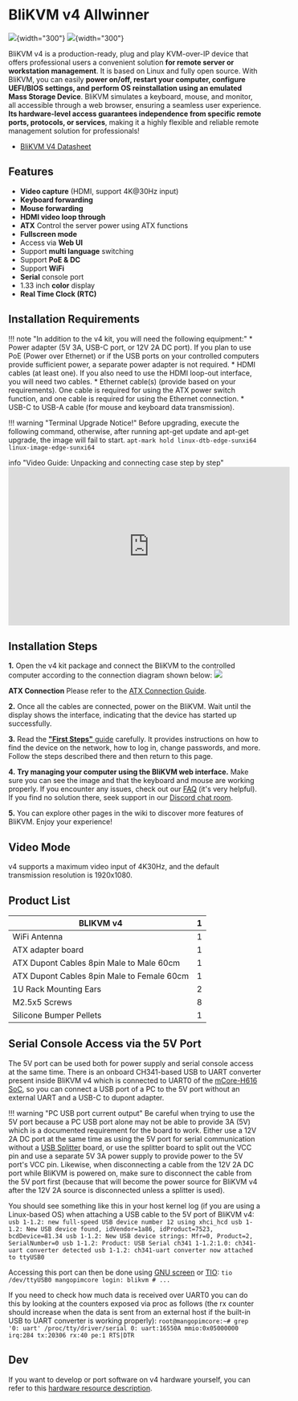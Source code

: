 # **BliKVM v4 Allwinner**

![](assets/images/v4/BliKVM-v4-front.png){width="300"}
![](assets/images/v4/BliKVM-v4-back.png){width="300"} 

BliKVM v4 is a production-ready, plug and play KVM-over-IP device that offers professional users a convenient solution **for remote server or workstation management**. It is based on Linux and fully open source. With BliKVM, you can easily **power on/off, restart your computer, configure UEFI/BIOS settings, and perform OS reinstallation using an emulated Mass Storage Device**. BliKVM simulates a keyboard, mouse, and monitor, all accessible through a web browser, ensuring a seamless user experience. **Its hardware-level access guarantees independence from specific remote ports, protocols, or services**, making it a highly flexible and reliable remote management solution for professionals!

* [BliKVM V4 Datasheet](./Datasheet-BliKVM-v4.md)

## Features
- **Video capture** (HDMI, support 4K@30Hz input)
- **Keyboard forwarding**
- **Mouse forwarding**
- **HDMI video loop through**
- **ATX** Control the server power using ATX functions
- **Fullscreen mode**
- Access via **Web UI**
- Support **multi language** switching
- Support **PoE & DC**
- Support **WiFi**
- **Serial** console port
- 1.33 inch **color** display
- **Real Time Clock (RTC)**  

## Installation Requirements
!!! note "In addition to the v4 kit, you will need the following equipment:"
    * Power adapter (5V 3A, USB-C port, or 12V 2A DC port). If you plan to use PoE (Power over Ethernet) or if the USB ports on your controlled computers provide sufficient power, a separate power adapter is not required.
    * HDMI cables (at least one). If you also need to use the HDMI loop-out interface, you will need two cables.
    * Ethernet cable(s) (provide based on your requirements). One cable is required for using the ATX power switch function, and one cable is required for using the Ethernet connection.
    * USB-C to USB-A cable (for mouse and keyboard data transmission).

!!! warning "Terminal Upgrade Notice!"
    Before upgrading, execute the following command, otherwise, after running apt-get update and apt-get upgrade, the image will fail to start.
    ```
    apt-mark hold linux-dtb-edge-sunxi64 linux-image-edge-sunxi64
    ```

 info "Video Guide: Unpacking and connecting case step by step"
    <iframe width="560" height="315" src="https://www.youtube.com/embed/aRVzbb_g-UQ" title="YouTube video player" frameborder="0" allow="accelerometer; autoplay; clipboard-write; encrypted-media; gyroscope; picture-in-picture; web-share" allowfullscreen></iframe>

## **Installation Steps**
**1.** Open the v4 kit package and connect the BliKVM to the controlled computer according to the connection diagram shown below:
![](assets/images/v4/v4-Connection-Diagram.png)

**ATX Connection**
Please refer to the [ATX Connection Guide](./atx.md).

**2.** Once all the cables are connected, power on the BliKVM. Wait until the display shows the interface, indicating that the device has started up successfully.

**3.** Read the [**"First Steps"** guide](./first_steps.md) carefully. It provides instructions on how to find the device on the network, how to log in, change passwords, and more. Follow the steps described there and then return to this page.

**4.** **Try managing your computer using the BliKVM web interface.** Make sure you can see the image and that the keyboard and mouse are working properly. If you encounter any issues, check out our [FAQ](./faq.md) (it's very helpful). If you find no solution there, seek support in our [Discord chat room](https://discord.com/invite/9Y374gUF6C).

**5.** You can explore other pages in the wiki to discover more features of BliKVM. Enjoy your experience!

## **Video Mode**
v4 supports a maximum video input of 4K30Hz, and the default transmission resolution is 1920x1080.

## Product List

| BLIKVM v4              | 1    |
| -------------------------------------- | ---- |
| WiFi Antenna                | 1    |
| ATX adapter board                | 1    |
| ATX Dupont Cables 8pin Male to Male 60cm | 1    |
| ATX Dupont Cables 8pin Male to Female 60cm | 1    |
| 1U Rack Mounting Ears               | 2   |
| M2.5x5 Screws               | 8   |
| Silicone Bumper Pellets              | 1   |

## Serial Console Access via the 5V Port

The 5V port can be used both for power supply and serial console access at the same time. There is an onboard CH341-based USB to UART converter present inside BliKVM v4 which is connected to UART0 of the [mCore-H616 SoC](https://linux-sunxi.org/H616), so you can connect a USB port of a PC to the 5V port without an external UART and a USB-C to dupont adapter.

!!! warning "PC USB port current output"
    Be careful when trying to use the 5V port because a PC USB port alone may not be able to provide 3A (5V) which is a documented requirement for the board to work. Either use a 12V 2A DC port at the same time as using the 5V port for serial communication without a [USB Splitter](https://wiki.blicube.com/blikvm/en/usb-splitter-guide/) board, or use the splitter board to split out the VCC pin and use a separate 5V 3A power supply to provide power to the 5V port's VCC pin. Likewise, when disconnecting a cable from the 12V 2A DC port while BliKVM is powered on, make sure to disconnect the cable from the 5V port first (because that will become the power source for BliKVM v4 after the 12V 2A source is disconnected unless a splitter is used).

You should see something like this in your host kernel log (if you are using a Linux-based OS) when attaching a USB cable to the 5V port of BliKVM v4:
    ```
    usb 1-1.2: new full-speed USB device number 12 using xhci_hcd
    usb 1-1.2: New USB device found, idVendor=1a86, idProduct=7523, bcdDevice=81.34
    usb 1-1.2: New USB device strings: Mfr=0, Product=2, SerialNumber=0
    usb 1-1.2: Product: USB Serial
    ch341 1-1.2:1.0: ch341-uart converter detected
    usb 1-1.2: ch341-uart converter now attached to ttyUSB0
    ```

Accessing this port can then be done using [GNU screen](https://www.gnu.org/software/screen/) or [TIO](https://github.com/tio/tio):
    ```
    tio /dev/ttyUSB0
    mangopimcore login: blikvm
    # ...
    ```

If you need to check how much data is received over UART0 you can do this by looking at the counters exposed via proc as follows (the rx counter should increase when the data is sent from an external host if the built-in USB to UART converter is working properly):
    ```
    root@mangopimcore:~# grep '0: uart' /proc/tty/driver/serial
    0: uart:16550A mmio:0x05000000 irq:284 tx:20306 rx:40 pe:1 RTS|DTR
    ```

## Dev 
If you want to develop or port software on v4 hardware yourself, you can refer to this [hardware resource description](./Dev-BliKVM-v4-Allwinner.md).
